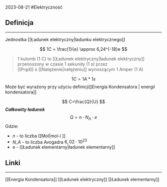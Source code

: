 2023-08-21
#Elektryczność 
## Definicja
---
Jednostka [[Ładunek elektryczny|ładunku elektrycznego]] 

$$
1C = \frac{1}{e} \approx 6,24^{-18}e
$$

> 1 kulomb (1 C) to [[Ładunek elektryczny|ładunek elektryczny]] przenoszony w czasie 1 sekundy (1 s) przez [[Prąd]] o [[Natężenie|natężeniu]] wynoszącym 1 Amper (1 A)

$$
1C = 1A*1s
$$
Może być wyrażony przy użyciu definicji[[Energia Kondensatora | energii kondensatora]]

$$
C=\frac{Q}{U}
$$
***Całkowity ładunek*** 
$$
Q=n\cdot N_{A}\cdot e
$$
Gdzie:

- *n* - to liczba [[Mol|mol-i ]]
- *N_A* -​ to liczba Avogadra $6,02\cdot 10^{23}$
- e - [[Ładunek elementarny|ładunek elementarny]]
## Linki
---
[[Energia Kondensatora]]
[[Ładunek elektryczny]]
[[Ładunek elementarny]]
